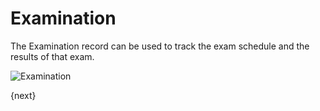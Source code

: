 # Examination

The Examination record can be used to track the exam schedule and the results of that exam.

<img class="screenshot" alt="Examination" src="{{url_prefix}}/assets/img/schools/schedule/examination.png">


{next}